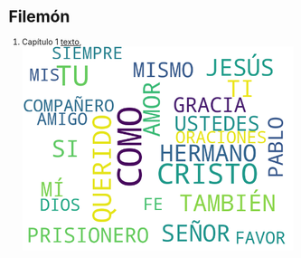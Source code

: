 # Filemón

1. Capítulo 1 [texto](texto_filtrado/NT/Flm/Flm_1.txt), ![imagen](nube_de_palabras/NT/Flm/Flm_1.png)

